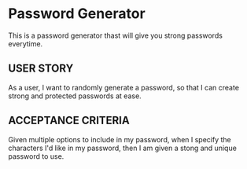 # Password Generator

This is a password generator thast will give you strong passwords everytime.

## USER STORY

As a user,
I want to randomly generate a password,
so that I can create strong and protected passwords at ease.

## ACCEPTANCE CRITERIA

Given multiple options to include in my password,
when I specify the characters I'd like in my password,
then I am given a stong and unique password to use.

